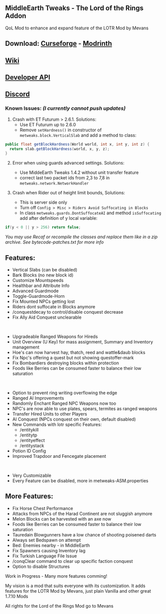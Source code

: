 ## MiddleEarth Tweaks - The Lord of the Rings Addon
QoL Mod to enhance and expand feature of the LOTR Mod by Mevans
## Download: [Curseforge](https://www.curseforge.com/minecraft/mc-mods/lotr-middleearth-tweaks) - [Modrinth](https://modrinth.com/mod/middleearth-tweaks)
## [Wiki](https://github.com/Javanosa/MiddleEarth-Tweaks/blob/main/Wiki.md)
## [Developer API](https://github.com/Javanosa/MiddleEarth-Tweaks/blob/main/MeTweaksAPI.java)
## [Discord](https://discord.gg/maHfVhGaah)

### Known Issues: *(I currently cannot push updates)*
1. Crash with ET Futurum > 2.6.1. Solutions: 
   - Use ET Futurum up to 2.6.0
   - Remove `setHardness()` in constructor of `metweaks.block.VerticalSlab` and add a method to class:

  ```java
public float getBlockHardness(World world, int x, int y, int z) {
    return slab.getBlockHardness(world, x, y, z);
}
```

2. Error when using guards advanced settings. Solutions:
   - Use MiddeEarth Tweaks 1.4.2 without unit transfer feature
   - correct last two packet ids from 2,3 to 7,8 in `metweaks.network.NetworkHandler`

3. Crash when Rider out of height limit bounds, Solutions:
    - This is server side only
    - Turn off `Config > Misc > Riders Avoid Suffocating in Blocks`
    - In class `metweaks.guards.DontSuffocateAI` and method `isSuffocating` add after definition of y local variable:

  ```java
if(y < 0 || y > 256) return false;
```

*You may use Recaf or recompile the classes and replace them like in a zip archive. See bytecode-patches.txt for more info*

## Features:
- Vertical Slabs (can be disabled)
- Bark Blocks (no new block id) 
- Customize Mountspeeds
- Healthbar and Attribute Info 
- Advanced Guardmode 
- Toggle-Guardmode-Horn
- Fix Mounted NPCs getting lost 
- Riders dont suffocate in Blocks anymore
- /conquestdecay to control/disable conquest decrease 
- Fix Ally Aid Conquest unclearable
  
&nbsp;
- Upgradeable Ranged Weapons for Hireds
- Unit Overview (U Key) for mass assignment, Summary and Inventory management
- Hoe's can now harvest hay, thatch, reed and wattle&daub blocks
- Fix Npc's offering a quest but not showing questoffer-mark
- Fix Bombardiers destroying blocks within protection
- Foods like Berries can be consumed faster to balance their low saturation
  
&nbsp;
- Option to prevent ring writing overflowing the edge
- Ranged AI Improvements
- Randomly Enchant Ranged NPC Weapons now too
- NPC's are now able to use plates, spears, termites as ranged weapons
- Transfer Hired Units to other Players
- AI Conquest (NPCs conquest on their own, default disabled)
- New Commands with lotr specific Features:
  - /entitykill
  - /entitytp
  - /entityeffect
  - /entitystack
- Potion ID Config 
- Improved Trapdoor and Fencegate placement  
  
&nbsp;
- Very Customizable 
- Every Feature can be disabled, more in metweaks-ASM.properties
  

## More Features:

- Fix Horse Chest Performance 
- Attacks from NPCs of the Harad Continent are not sluggish anymore
- Melon Blocks can be harvested with an axe now
- Foods like Berries can be consumed faster to balance their low saturation
- Tauredain Blowgunners have a low chance of shooting poisened darts
- Always set Bedspawn on attempt 
- Bed: Enemies nearby - in MiddleEarth 
- Fix Spawners causing Inventory lag
- Fix Turkish Language File Issue 
- /conqClear command to clear up specific faction conquest
- Option to disable Structures
  

Work in Progress - Many more features comming! 
 
My vision is a mod that suits everyone with its customization. It adds features for the LOTR Mod by Mevans, just plain Vanilla and other great 1.7.10 Mods

 
All rights for the Lord of the Rings Mod go to Mevans
